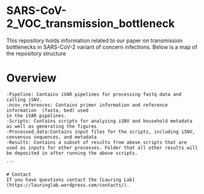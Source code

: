 # SARS-CoV-2_VOC_transmission_bottleneck

This repository holds information related to our paper on transmission bottlenecks in SARS-CoV-2 variant of concern infections. Below is a map of the repository structure

# Overview

````
-Pipeline: Contains iVAR pipelines for processing fastq data and calling iSNV.
-ncov_references: Contains primer information and reference information  (fasta, bed) used 	
in the iVAR pipelines. 
-Scripts: Contains scripts for analyzing iSNV and household metadata as well as generating the figures
-Processed_data:Contains input files for the scripts, including iSNV, consensus sequences, and metadata
-Results: Contains a subset of results from above scripts that are used as inputs for other processes. Folder that all other results will be deposited in after running the above scripts.

```

# Contact
If you have questions contact the [Lauring Lab](https://lauringlab.wordpress.com/contacts/).
